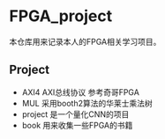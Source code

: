 # FPGA_project
本仓库用来记录本人的FPGA相关学习项目。
## Project
- AXI4 AXI总线协议 参考奇哥FPGA
- MUL  采用booth2算法的华莱士乘法树
- project 是一个量化CNN的项目
- book 用来收集一些FPGA的书籍
